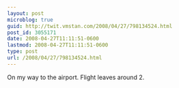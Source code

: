```yaml
---
layout: post
microblog: true
guid: http://twit.vmstan.com/2008/04/27/798134524.html
post_id: 3055171
date: 2008-04-27T11:11:51-0600
lastmod: 2008-04-27T11:11:51-0600
type: post
url: /2008/04/27/798134524.html
---
```

On my way to the airport. Flight leaves around 2.
